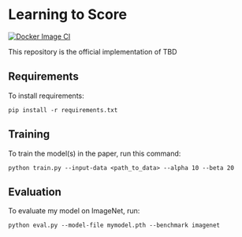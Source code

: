 # Learning to Score

[![Docker Image CI](https://github.com/YogevKr/LearningToScore/actions/workflows/docker-image.yml/badge.svg)](https://github.com/YogevKr/LearningToScore/actions/workflows/docker-image.yml)

This repository is the official implementation of TBD <!-- [My Paper Title](https://arxiv.org/abs/2030.12345). -->
<!--
>📋  Optional: include a graphic explaining your approach/main result, bibtex entry, link to demos, blog posts and tutorials
-->

## Requirements

To install requirements:

```setup
pip install -r requirements.txt
```
<!--
>📋  Describe how to set up the environment, e.g. pip/conda/docker commands, download datasets, etc...
-->
## Training

To train the model(s) in the paper, run this command:

```train
python train.py --input-data <path_to_data> --alpha 10 --beta 20
```
<!--
>📋  Describe how to train the models, with example commands on how to train the models in your paper, including the full training procedure and appropriate hyperparameters.
-->
## Evaluation

To evaluate my model on ImageNet, run:

```eval
python eval.py --model-file mymodel.pth --benchmark imagenet
```
<!--
>📋  Describe how to evaluate the trained models on benchmarks reported in the paper, give commands that produce the results (section below).
-->
<!--
## Pre-trained Models

You can download pretrained models here:

- [My awesome model](https://drive.google.com/mymodel.pth) trained on ImageNet using parameters x,y,z. 

>📋  Give a link to where/how the pretrained models can be downloaded and how they were trained (if applicable).  Alternatively you can have an additional column in your results table with a link to the models.
-->

<!--
## Results

Our model achieves the following performance on :

### [Image Classification on ImageNet](https://paperswithcode.com/sota/image-classification-on-imagenet)

| Model name         | Top 1 Accuracy  | Top 5 Accuracy |
| ------------------ |---------------- | -------------- |
| My awesome model   |     85%         |      95%       |

>📋  Include a table of results from your paper, and link back to the leaderboard for clarity and context. If your main result is a figure, include that figure and link to the command or notebook to reproduce it. 


## Contributing

>📋  Pick a licence and describe how to contribute to your code repository. 
-->

